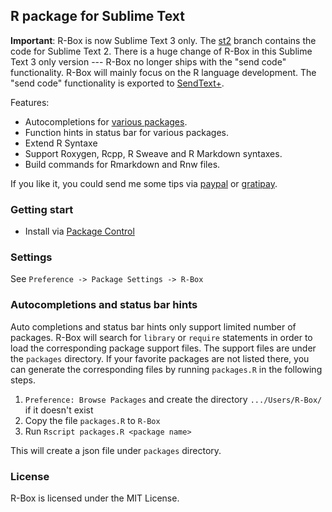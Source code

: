R package for Sublime Text
------------

**Important**: R-Box is now Sublime Text 3 only. The
[st2](https://github.com/randy3k/R-Box/tree/st2) branch contains the code for
Sublime Text 2. There is a huge change of R-Box in this Sublime Text 3 only
version --- 
R-Box no longer ships with the "send code" functionality. R-Box will
mainly focus on the R language development. The "send code" functionality is exported to [SendText+](https://github.com/randy3k/SendTextPlus).

Features:

  - Autocompletions for [various packages](packages/).
  - Function hints in status bar for various packages.
  - Extend R Syntaxe
  - Support Roxygen, Rcpp, R Sweave and R Markdown syntaxes. 
  - Build commands for Rmarkdown and Rnw files.

If you like it, you could send me some tips via [paypal](https://www.paypal.com/cgi-bin/webscr?cmd=_donations&business=YAPVT8VB6RR9C&lc=US&item_name=tips&currency_code=USD&bn=PP%2dDonationsBF%3abtn_donateCC_LG%2egif%3aNonHosted) or [gratipay](https://gratipay.com/~randy3k/).

### Getting start

- Install via [Package Control](https://sublime.wbond.net)


### Settings

See `Preference -> Package Settings -> R-Box`


### Autocompletions and status bar hints

Auto completions and status bar hints only support limited number of packages. R-Box will search for `library` or `require` statements in order to load the corresponding package support files. The support files are under the `packages` directory.  If your favorite packages are not listed there, you can generate the corresponding files by running `packages.R` in the following steps.

1. `Preference: Browse Packages` and create the directory `.../Users/R-Box/` if it doesn't exist
2. Copy the file `packages.R` to `R-Box`
3. Run `Rscript packages.R <package name>`

This will create a json file under `packages` directory. 

### License

R-Box is licensed under the MIT License.
